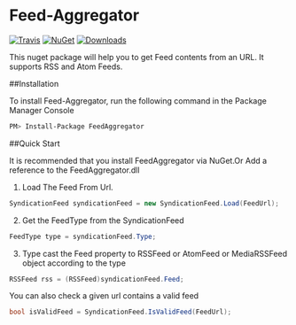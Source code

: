 # Feed-Aggregator
[![Travis](https://travis-ci.org/skkallayath/Feed-Aggregator.svg?branch=master)](https://travis-ci.org/skkallayath/Feed-Aggregator) [![NuGet](http://img.shields.io/nuget/v/FeedAggregator.svg)](https://www.nuget.org/packages/FeedAggregator/) [![Downloads](http://img.shields.io/nuget/dt/FeedAggregator.svg)](https://www.nuget.org/packages/FeedAggregator/)

This nuget package will help you to get Feed contents from an URL. It supports RSS and Atom Feeds. 

##Installation

To install Feed-Aggregator, run the following command in the Package Manager Console

```sh
PM> Install-Package FeedAggregator
```

##Quick Start

It is recommended that you install FeedAggregator via NuGet.Or Add a reference to the FeedAggregator.dll

1) Load The Feed From Url.

```csharp
SyndicationFeed syndicationFeed = new SyndicationFeed.Load(FeedUrl);
```

2) Get the FeedType from the SyndicationFeed

```csharp
FeedType type = syndicationFeed.Type;
```

3) Type cast the Feed property to RSSFeed or AtomFeed or MediaRSSFeed object according to the type

```csharp
RSSFeed rss = (RSSFeed)syndicationFeed.Feed;
```

You can also check a given url contains a valid feed 

```csharp
bool isValidFeed = SyndicationFeed.IsValidFeed(FeedUrl);
```


